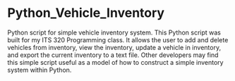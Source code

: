 # Python_Vehicle_Inventory
Python script for simple vehicle inventory system.
This Python script was built for my ITS 320 Programming class. 
It allows the user to add and delete vehicles from inventory, view the inventory, update a vehicle 
in inventory, and export the current inventory to a text file. 
Other developers may find this simple script useful as a model of how to construct 
a simple inventory system within Python.
